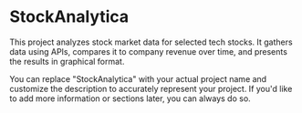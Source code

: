 # StockAnalytica

This project analyzes stock market data for selected tech stocks. It gathers data using APIs, compares it to company revenue over time, and presents the results in graphical format.

You can replace "StockAnalytica" with your actual project name and customize the description to accurately represent your project. If you'd like to add more information or sections later, you can always do so.
